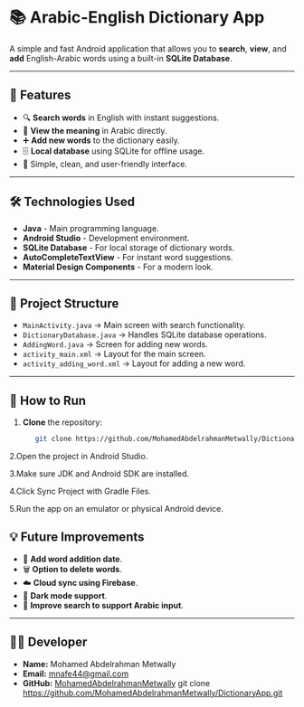 # 📚 Arabic-English Dictionary App

A simple and fast Android application that allows you to **search**, **view**, and **add** English-Arabic words using a built-in **SQLite Database**.

---

## 📌 Features
- 🔍 **Search words** in English with instant suggestions.
- 📖 **View the meaning** in Arabic directly.
- ➕ **Add new words** to the dictionary easily.
- 🗄 **Local database** using SQLite for offline usage.
- 🎯 Simple, clean, and user-friendly interface.

---

## 🛠 Technologies Used
- **Java** - Main programming language.
- **Android Studio** - Development environment.
- **SQLite Database** - For local storage of dictionary words.
- **AutoCompleteTextView** - For instant word suggestions.
- **Material Design Components** - For a modern look.

---

## 📂 Project Structure
- `MainActivity.java` → Main screen with search functionality.
- `DictionaryDatabase.java` → Handles SQLite database operations.
- `AddingWord.java` → Screen for adding new words.
- `activity_main.xml` → Layout for the main screen.
- `activity_adding_word.xml` → Layout for adding a new word.

---

## 🚀 How to Run
1. **Clone** the repository:
   ```bash
      git clone https://github.com/MohamedAbdelrahmanMetwally/DictionaryApp.git
2.Open the project in Android Studio.

3.Make sure JDK and Android SDK are installed.

4.Click Sync Project with Gradle Files.

5.Run the app on an emulator or physical Android device.


## 💡 Future Improvements
- 📅 **Add word addition date**.
- 🗑 **Option to delete words**.
- ☁️ **Cloud sync using Firebase**.
- 🌙 **Dark mode support**.
- 📌 **Improve search to support Arabic input**.

---

## 👨‍💻 Developer
- **Name:** Mohamed Abdelrahman Metwally  
- **Email:** [mnafe44@gmail.com](mailto:mnafe44@gmail.com)  
- **GitHub:** [MohamedAbdelrahmanMetwally](https://github.com/MohamedAbdelrahmanMetwally)
   git clone https://github.com/MohamedAbdelrahmanMetwally/DictionaryApp.git

